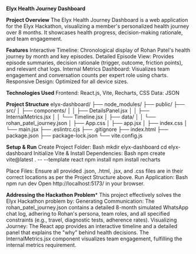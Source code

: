 ****Elyx Health Journey Dashboard****

****Project Overview****
The Elyx Health Journey Dashboard is a web application for the Elyx Hackathon, visualizing a member's personalized health journey over 8 months. It showcases health progress, decision-making rationale, and team engagement.

****Features****
Interactive Timeline: Chronological display of Rohan Patel's health journey by month and key episodes.
Detailed Episode View: Provides episode summaries, decision rationale (trigger, outcome, friction points), and relevant chat logs.
Internal Metrics Dashboard: Visualizes team engagement and conversation counts per expert role using charts.
Responsive Design: Optimized for all device sizes.

****Technologies Used****
Frontend: React.js, Vite, Recharts, CSS
Data: JSON





****Project Structure****
elyx-dashboard/
├── node_modules/
├── public/
├── src/
│   ├── components/
│   │   ├── DetailsPanel.jsx
│   │   ├── InternalMetrics.jsx
│   │   └── Timeline.jsx
│   ├── data/
│   │   └── rohan_patel_journey.json
│   ├── App.css
│   ├── app.jsx
│   ├── index.css
│   └── main.jsx
├── .eslintrc.cjs
├── .gitignore
├── index.html
├── package.json
├── package-lock.json
└── vite.config.js


****Setup & Run****
Create Project Folder:
Bash
mkdir elyx-dashboard
cd elyx-dashboard
Initialize Vite & Install Dependencies:
Bash
npm create vite@latest . -- --template react
npm install
npm install recharts


Place Files: Ensure all provided .json, .html, .jsx, and .css files are in their correct locations as per the Project Structure above.
Run Application:
Bash
npm run dev
Open http://localhost:5173/ in your browser.

****Addressing the Hackathon Problem*****
This project effectively solves the Elyx Hackathon problem by:
Generating Communication: The rohan_patel_journey.json contains a detailed 8-month simulated WhatsApp chat log, adhering to Rohan's persona, team roles, and all specified constraints (e.g., travel, diagnostic tests, adherence rates).
Visualizing Journey: The React app provides an interactive timeline and a detailed panel that explains the "why" behind health decisions. The InternalMetrics.jsx component visualizes team engagement, fulfilling the internal metrics requirement.

